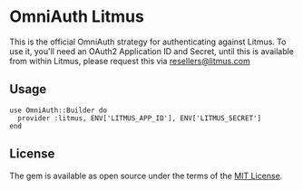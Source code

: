# OmniAuth Litmus

This is the official OmniAuth strategy for authenticating against Litmus. To
use it, you'll need an OAuth2 Application ID and Secret, until this is available
from within Litmus, please request this via resellers@litmus.com

## Usage

    use OmniAuth::Builder do
      provider :litmus, ENV['LITMUS_APP_ID'], ENV['LITMUS_SECRET']
    end

## License

The gem is available as open source under the terms of the [MIT License](http://opensource.org/licenses/MIT).


